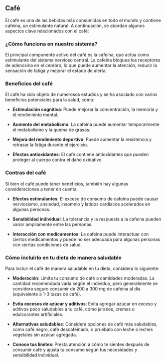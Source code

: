 
## Café

El café es una de las bebidas más consumidas en todo el mundo y contiene cafeína, un estimulante natural. A continuación, se abordan algunos aspectos clave relacionados con el café:

### ¿Cómo funciona en nuestro sistema?

El principal componente activo del café es la cafeína, que actúa como estimulante del sistema nervioso central. La cafeína bloquea los receptores de adenosina en el cerebro, lo que puede aumentar la atención, reducir la sensación de fatiga y mejorar el estado de alerta.

### Beneficios del café

El café ha sido objeto de numerosos estudios y se ha asociado con varios beneficios potenciales para la salud, como:

- **Estimulación cognitiva**: Puede mejorar la concentración, la memoria y el rendimiento mental.

- **Aumento del metabolismo**: La cafeína puede aumentar temporalmente el metabolismo y la quema de grasas.

- **Mejora del rendimiento deportivo**: Puede aumentar la resistencia y retrasar la fatiga durante el ejercicio.

- **Efectos antioxidantes**: El café contiene antioxidantes que pueden proteger al cuerpo contra el daño oxidativo.

### Contras del café

Si bien el café puede tener beneficios, también hay algunas consideraciones a tener en cuenta:

- **Efectos estimulantes**: El exceso de consumo de cafeína puede causar nerviosismo, ansiedad, insomnio y latidos cardíacos acelerados en algunas personas.

- **Sensibilidad individual**: La tolerancia y la respuesta a la cafeína pueden variar ampliamente entre las personas.

- **Interacción con medicamentos**: La cafeína puede interactuar con ciertos medicamentos y puede no ser adecuada para algunas personas con ciertas condiciones de salud.

### Cómo incluirlo en tu dieta de manera saludable

Para incluir el café de manera saludable en tu dieta, considera lo siguiente:

- **Moderación**: Limita tu consumo de café a cantidades moderadas. La cantidad recomendada varía según el individuo, pero generalmente se considera seguro consumir de 200 a 300 mg de cafeína al día (equivalente a 1-3 tazas de café).

- **Evita excesos de azúcar y aditivos**: Evita agregar azúcar en exceso y aditivos poco saludables a tu café, como jarabes, cremas o edulcorantes artificiales.

- **Alternativas saludables**: Considera opciones de café más saludables, como café negro, café descafeinado, o pruébalo con leche o leches vegetales sin azúcar agregada.

- **Conoce tus límites**: Presta atención a cómo te sientes después de consumir café y ajusta tu consumo según tus necesidades y sensibilidad individual.
